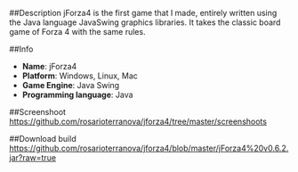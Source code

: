 ##Description
jForza4 is the first game that I made, entirely written using the Java language JavaSwing graphics libraries. It takes the classic board game of Forza 4 with the same rules.

##Info
- **Name**: jForza4
- **Platform**: Windows, Linux, Mac
- **Game Engine**: Java Swing
- **Programming language**: Java

##Screenshoot
https://github.com/rosarioterranova/jforza4/tree/master/screenshoots

##Download build
https://github.com/rosarioterranova/jforza4/blob/master/jForza4%20v0.6.2.jar?raw=true
